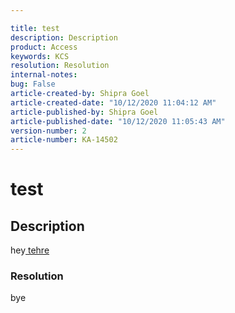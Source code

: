 ```yaml
---

title: test  
description: Description  
product: Access  
keywords: KCS  
resolution: Resolution  
internal-notes:   
bug: False  
article-created-by: Shipra Goel  
article-created-date: "10/12/2020 11:04:12 AM"  
article-published-by: Shipra Goel  
article-published-date: "10/12/2020 11:05:43 AM"  
version-number: 2  
article-number: KA-14502
---
```


# test

## Description

hey[ tehre]()  

### Resolution

bye
